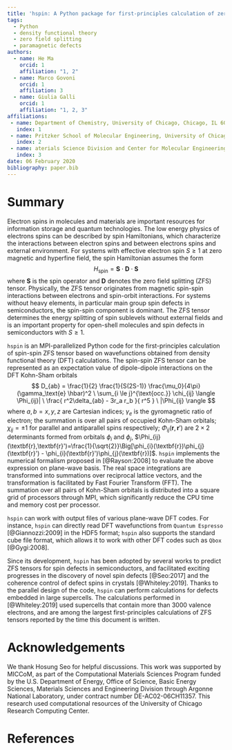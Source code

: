 ```yaml
---
title: 'hspin: A Python package for first-principles calculation of zero field splitting tensor'
tags:
  - Python
  - density functional theory
  - zero field splitting
  - paramagnetic defects
authors:
  - name: He Ma
    orcid: 1
    affiliation: "1, 2"
  - name: Marco Govoni
    orcid: 1
    affiliation: 3
  - name: Giulia Galli
    orcid: 1
    affiliation: "1, 2, 3"
affiliations:
 - name: Department of Chemistry, University of Chicago, Chicago, IL 60637, USA
   index: 1
 - name: Pritzker School of Molecular Engineering, University of Chicago, Chicago, IL 60637, USA
   index: 2
 - name: aterials Science Division and Center for Molecular Engineering, Argonne National Laboratory, Lemont, IL 60439, USA
   index: 3
date: 06 February 2020
bibliography: paper.bib
---
```


# Summary
Electron spins in molecules and materials are important resources for information storage and quantum technologies. The low energy physics of electrons spins can be described by spin Hamiltonians, which characterize the interactions between electron spins and between electrons spins and external environment. For systems with effective electron spin $S \geq 1$ at zero magnetic and hyperfine field, the spin Hamiltonian assumes the form
$$ H_\mathrm{spin} = \mathbf{S} \cdot \mathbf{D} \cdot \mathbf{S} $$
where $\mathbf{S}$ is the spin operator and $\mathbf{D}$ denotes the zero field splitting (ZFS) tensor. Physically, the ZFS tensor originates from magnetic spin-spin interactions between electrons and spin-orbit interactions. For systems without heavy elements, in particular main group spin defects in semiconductors, the spin-spin component is dominant. The ZFS tensor determines the energy splitting of spin sublevels without external fields and is an important property for open-shell molecules and spin defects in semiconductors with $S \geq 1$.

`hspin` is an MPI-parallelized Python code for the first-principles calculation of spin-spin ZFS tensor based on wavefunctions obtained from density functional theory (DFT) calculations. The spin-spin ZFS tensor can be represented as an expectation value of dipole-dipole interactions on the DFT Kohn-Sham orbitals
$$ D_{ab} = \frac{1}{2} \frac{1}{S(2S-1)} \frac{\mu_0}{4\pi} (\gamma_\text{e} \hbar)^2 \ \sum_{i \le j}^{\text{occ.}} \chi_{ij} \langle \Phi_{ij}| \  \frac{ r^2\delta_{ab} - 3r_a r_b }{ r^5 } \  |\Phi_{ij} \rangle $$
where $a, b = x, y, z$ are Cartesian indices; $\gamma_e$ is the gyromagnetic ratio of electron; the summation is over all pairs of occupied Kohn-Sham orbitals; $\chi_{ij} = \pm 1$ for parallel and antiparallel spins respectively; $\Phi_{ij}(\textbf{r},\textbf{r}')$ are $2 \times 2$ determinants formed from orbitals $\phi_{i}$ and $\phi_{j}$, $\Phi_{ij}(\textbf{r},\textbf{r}')=\frac{1}{\sqrt{2}}\Big[\phi_{i}(\textbf{r})\phi_{j}(\textbf{r}') - \phi_{i}(\textbf{r}')\phi_{j}(\textbf{r})]$. `hspin` implements the numerical formalism proposed in [@Rayson:2008] to evaluate the above expression on plane-wave basis. The real space integrations are transformed into summations over reciprocal lattice vectors, and the transformation is facilitated by Fast Fourier Transform (FFT). The summation over all pairs of Kohn-Sham orbitals is distributed into a square grid of processors through MPI, which significantly reduce the CPU time and memory cost per processor.

`hspin` can work with output files of various plane-wave DFT codes. For instance, `hspin` can directly read DFT wavefunctions from `Quantum Espresso` [@Giannozzi:2009] in the HDF5 format; `hspin` also supports the standard cube file format, which allows it to work with other DFT codes such as `Qbox` [@Gygi:2008].

Since its development, `hspin` has been adopted by several works to predict ZFS tensors for spin defects in semiconductors, and facilitated exciting progresses in the discovery of novel spin defects [@Seo:2017] and the coherence control of defect spins in crystals [@Whiteley:2019]. Thanks to the parallel design of the code, `hspin` can perform calculations for defects embedded in large supercells. The calculations performed in [@Whiteley:2019] used supercells that contain more than 3000 valence electrons, and are among the largest first-principles calculations of ZFS tensors reported by the time this document is written.

# Acknowledgements
We thank Hosung Seo for helpful discussions. 
This work was supported by MICCoM, as part of the Computational Materials Sciences Program funded by the U.S. Department of Energy, Office of Science, Basic Energy Sciences, Materials Sciences and Engineering Division through Argonne National Laboratory, under contract number DE-AC02-06CH11357.
This research used computational resources of the University of Chicago Research Computing Center.

# References

